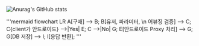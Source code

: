 ![Anurag's GitHub stats](https://github-readme-stats.vercel.app/api?username=Yoonsung1203&count_private=true)

'''mermaid
    flowchart LR
        A[구매] --> B;
        B[유저, 파라미터, \n 어뷰징 검증] --> C;
        C{client가 안드로이드} -->|Yes| E;
        C -->|No| G;
        E[안드로이드 Proxy 처리] --> G;
        G[DB 저장] --> I;
        I[응답 반환];
'''
